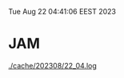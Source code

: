 Tue Aug 22 04:41:06 EEST 2023
# JAM
<a href='./cache/202308/22_04.log'>./cache/202308/22_04.log</a>
